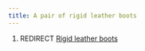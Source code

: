 ```yaml
---
title: A pair of rigid leather boots
---
```


1.  REDIRECT [Rigid leather boots](Rigid_leather_boots "wikilink")